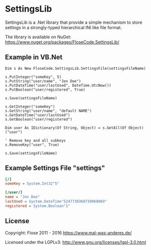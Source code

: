 # SettingsLib

SettingsLib is a .Net library that provide a simple mechanism to store settings in a strongly-typed hierarchical INI like file format.

The library is available on NuGet: https://www.nuget.org/packages/FloseCode.SettingsLib/

## Example in VB.Net
```vb.net
Dim s As New FloseCode.SettingsLib.SettingsFile(settingsFileName)

s.PutInteger("someKey", 5)
s.PutString("user/name", "Jon Doe")
s.PutDateTime("user/lastUsed", DateTime.UtcNow())
s.PutBoolean("user/registered", True)

s.Save(settingsFileName)

s.GetInteger("someKey")
s.GetString("user/name", "default NAME")
s.GetDateTime("user/lastUsed")
s.GetBoolean("user/registered")

Dim user As IDictionary(Of String, Object) = s.GetAll(Of Object)("user")

' Remove key and all subkeys
s.RemoveKey("user", True)

s.Save(settingsFileName)
```

## Example Settings File "settings"
```INI
[/]
someKey = System.Int32"5"

[/user/]
name = "Jon Doe"
lastUsed = System.DateTime"5247730360738968069"
registered = System.Boolean"1"
```

## License

Copyright: Flose 2011 - 2016 https://www.mal-was-anderes.de/

Licensed under the LGPLv3: http://www.gnu.org/licenses/lgpl-3.0.html
